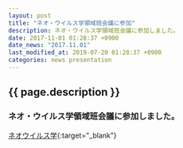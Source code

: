 ```yaml
---
layout: post
title: "ネオ・ウイルス学領域班会議に参加"
description: ネオ・ウイルス学領域班会議に参加しました。
date: 2017-11-01 01:28:37 +0900
date_news: "2017.11.01"
last_modified_at: 2019-07-20 01:28:37 +0900
categories: news presentation
---
```


## {{ page.description }}

### ネオ・ウイルス学領域班会議に参加しました。

[ネオウイルス学](http://neo-virology.org){:target="_blank"}
